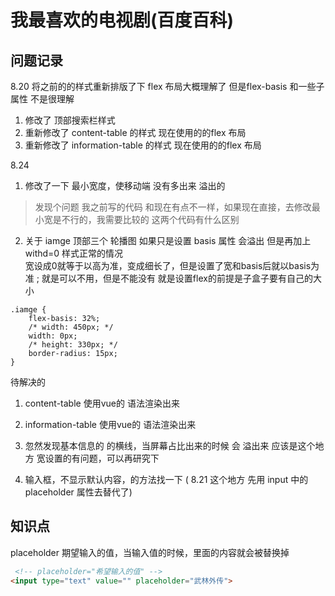 # 我最喜欢的电视剧(百度百科)

## 问题记录
8.20 
将之前的的样式重新排版了下  flex 布局大概理解了  但是flex-basis 和一些子属性   不是很理解
1. 修改了 顶部搜索栏样式
2. 重新修改了  content-table 的样式  现在使用的的flex  布局
3. 重新修改了  information-table  的样式  现在使用的的flex  布局



8.24 
1. 修改了一下 最小宽度，使移动端  没有多出来  溢出的
> 发现个问题 我之前写的代码  和现在有点不一样，如果现在直接，去修改最小宽是不行的，我需要比较的 这两个代码有什么区别

2. 关于 iamge  顶部三个 轮播图  如果只是设置 basis  属性 会溢出 但是再加上  withd=0  样式正常的情况  
宽设成0就等于以高为准，变成细长了，但是设置了宽和basis后就以basis为准 ; 就是可以不用，但是不能没有 就是设置flex的前提是子盒子要有自己的大小

``` csss
.iamge {
    flex-basis: 32%;
    /* width: 450px; */
    width: 0px;
    /* height: 330px; */
    border-radius: 15px;
}
```



待解决的
1.  content-table  使用vue的 语法渲染出来
2.  information-table 使用vue的 语法渲染出来
3.  忽然发现基本信息的 的横线，当屏幕占比出来的时候 会 溢出来 
    应该是这个地方 宽设置的有问题，可以再研究下

4.  输入框，不显示默认内容，的方法找一下  ( 8.21 这个地方  先用 input 中的 placeholder  属性去替代了)



## 知识点
placeholder 期望输入的值，当输入值的时候，里面的内容就会被替换掉
``` html
 <!-- placeholder="希望输入的值" -->
<input type="text" value="" placeholder="武林外传">
```